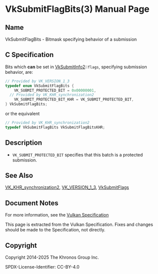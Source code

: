 # VkSubmitFlagBits(3) Manual Page

## Name

VkSubmitFlagBits - Bitmask specifying behavior of a submission



## [](#_c_specification)C Specification

Bits which **can** be set in [VkSubmitInfo2](https://registry.khronos.org/vulkan/specs/latest/man/html/VkSubmitInfo2.html)::`flags`, specifying submission behavior, are:

```c++
// Provided by VK_VERSION_1_3
typedef enum VkSubmitFlagBits {
    VK_SUBMIT_PROTECTED_BIT = 0x00000001,
  // Provided by VK_KHR_synchronization2
    VK_SUBMIT_PROTECTED_BIT_KHR = VK_SUBMIT_PROTECTED_BIT,
} VkSubmitFlagBits;
```

or the equivalent

```c++
// Provided by VK_KHR_synchronization2
typedef VkSubmitFlagBits VkSubmitFlagBitsKHR;
```

## [](#_description)Description

- `VK_SUBMIT_PROTECTED_BIT` specifies that this batch is a protected submission.

## [](#_see_also)See Also

[VK\_KHR\_synchronization2](https://registry.khronos.org/vulkan/specs/latest/man/html/VK_KHR_synchronization2.html), [VK\_VERSION\_1\_3](https://registry.khronos.org/vulkan/specs/latest/man/html/VK_VERSION_1_3.html), [VkSubmitFlags](https://registry.khronos.org/vulkan/specs/latest/man/html/VkSubmitFlags.html)

## [](#_document_notes)Document Notes

For more information, see the [Vulkan Specification](https://registry.khronos.org/vulkan/specs/latest/html/vkspec.html#VkSubmitFlagBits)

This page is extracted from the Vulkan Specification. Fixes and changes should be made to the Specification, not directly.

## [](#_copyright)Copyright

Copyright 2014-2025 The Khronos Group Inc.

SPDX-License-Identifier: CC-BY-4.0